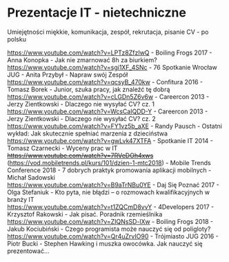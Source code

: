 # Prezentacje IT - nietechniczne
Umiejętności miękkie, komunikacja, zespół, rekrutacja, pisanie CV - po polsku

https://www.youtube.com/watch?v=LPTz8ZfzIwQ - Boiling Frogs 2017 - Anna Konopka - Jak nie zmarnować 8h za biurkiem?<br>
https://www.youtube.com/watch?v=sgi1XF_4SNc - 76 Spotkanie Wrocław JUG - Anita Przybył - Napraw swój Zespół<br>
https://www.youtube.com/watch?v=qcsyB_470kw - Confitura 2016 - Tomasz Borek - Junior, szuka pracy, jak znaleźć tę dobrą<br>
https://www.youtube.com/watch?v=cLGDn5Z6v6w - Careercon 2013 - Jerzy Zientkowski - Dlaczego nie wysyłać CV? cz. 1<br>
https://www.youtube.com/watch?v=WcsCaIQDD-Y - Careercon 2013 - Jerzy Zientkowski - Dlaczego nie wysyłać CV? cz. 2<br>
https://www.youtube.com/watch?v=FY1vz5b_aXE - Randy Pausch - Ostatni wykład: Jak skutecznie spełniać marzenia z dzieciństwa<br>
https://www.youtube.com/watch?v=gwLvk47XTFA - Spotkanie IT 2014 - Tomasz Czarnecki - Wyceny prac w IT<br/>
~~https://www.youtube.com/watch?v=7RVeDOh4xws~~ (https://vod.mobiletrends.pl/kurs/101/dzien-1-mtc2018) - Mobile Trends Conference 2018 - 7 dobrych praktyk promowania aplikacji mobilnych -  Michał Sadowski<br/>
https://www.youtube.com/watch?v=B9aTrNBu0YE - Daj Się Poznać 2017 - Olga Stefaniuk - Kto pyta, nie błądzi – o rozmowach kwalifikacyjnych w branży IT<br/>
https://www.youtube.com/watch?v=t1ZQCmD8vvY - 4Developers 2017 - Krzysztof Rakowski - Jak pisać. Poradnik rzemieślnika<br/>
https://www.youtube.com/watch?v=ZIQNsSD-lXw - Boiling Frogs 2018 - Jakub Kociubiński - Czego programista może nauczyć się od poligloty?
https://www.youtube.com/watch?v=Qr4uZrvIO90 - Trójmiasto JUG 2016 - Piotr Bucki - Stephen Hawking i muszka owocówka. Jak nauczyć się prezentować...
